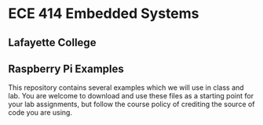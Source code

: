 # ECE 414 Embedded Systems
## Lafayette College
## Raspberry Pi Examples
This repository contains several examples which we will use
in class and lab.  You are welcome to download and use these
files as a starting point for your lab assignments, but
follow the course policy of crediting the source of code you are using.